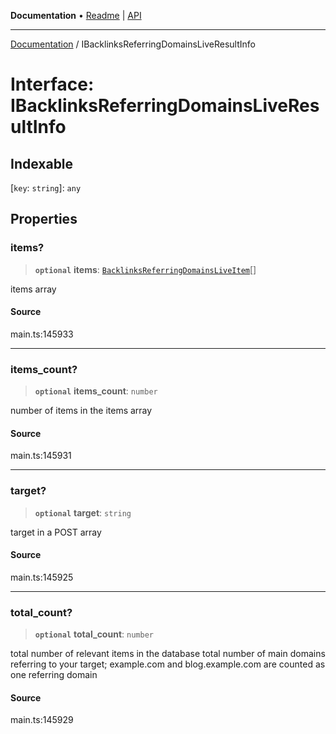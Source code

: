 **Documentation** • [Readme](../README.md) \| [API](../globals.md)

***

[Documentation](../README.md) / IBacklinksReferringDomainsLiveResultInfo

# Interface: IBacklinksReferringDomainsLiveResultInfo

## Indexable

 \[`key`: `string`\]: `any`

## Properties

### items?

> **`optional`** **items**: [`BacklinksReferringDomainsLiveItem`](../classes/BacklinksReferringDomainsLiveItem.md)[]

items array

#### Source

main.ts:145933

***

### items\_count?

> **`optional`** **items\_count**: `number`

number of items in the items array

#### Source

main.ts:145931

***

### target?

> **`optional`** **target**: `string`

target in a POST array

#### Source

main.ts:145925

***

### total\_count?

> **`optional`** **total\_count**: `number`

total number of relevant items in the database
total number of main domains referring to your target;
example.com and blog.example.com are counted as one referring domain

#### Source

main.ts:145929
